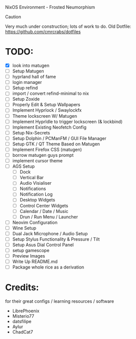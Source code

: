 NixOS Environment - Frosted Neumorphism

> [!Caution]
>
> Very much under construction; lots of work to do.
> Old Dotfile: https://github.com/cmrcrabs/dotfiles


# TODO: 

- [X] look into matugen
- [ ] Setup Matugen
- [ ] hyprland hall of fame
- [ ] login manager
- [ ] Setup refind 
- [ ] import / convert refind-minimal to nix
- [ ] Setup Zoxide
- [ ] Properly Edit & Setup Wallpapers
- [ ] Implement Hyprlock / Swaylockfx
- [ ] Theme lockscreen W/ Matugen
- [ ] Implement HyprIdle to trigger lockscreen (& lockbind)
- [ ] Implement Existing Neofetch Config
- [ ] Setup Nix-Secrets
- [ ] Setup Dolphin / PCManFM / GUI File Manager
- [ ] Setup GTK / QT Theme Based on Matugen
- [ ] Implement Firefox CSS (matugen)
- [ ] borrow matugen guys prompt
- [ ] implement cursor theme
- [ ] AGS Setup
    - [ ] Dock
    - [ ] Vertical Bar
    - [ ] Audio Visialiser
    - [ ] Notifications
    - [ ] Notification Log
    - [ ] Desktop Widgets
    - [ ] Control Center Widgets
    - [ ] Calendar / Date / Music
    - [ ] Drun / Run Menu / Launcher
- [ ] Neovim Configuration
- [ ] Wine Setup
- [ ] Dual Jack Microphone / Audio Setup
- [ ] Setup Stylus Functionality & Pressure / Tilt
- [ ] Setup Asus Dial Control Panel 
- [ ] setup gamescope
- [ ] Preview Images
- [ ] Write Up README.md
- [ ] Package whole rice as a derivation

# Credits:
for their great configs / learning resources / software


- LibrePhoenix
- Misterio77
- datsfilipe
- Aylur
- ChadCat7
